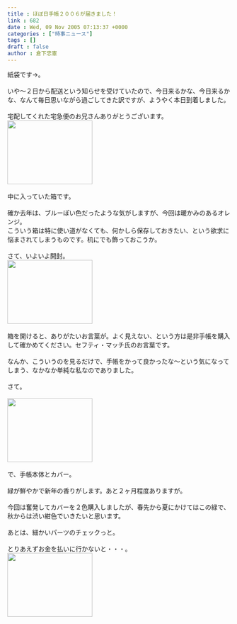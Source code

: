 ```yaml
---
title : ほぼ日手帳２００６が届きました！
link : 682
date : Wed, 09 Nov 2005 07:13:37 +0000
categories : ["時事ニュース"]
tags : []
draft : false
author : 倉下忠憲
---
```


紙袋です→。<BR><BR>いや～２日から配送という知らせを受けていたので、今日来るかな、今日来るかな、なんて毎日思いながら過ごしてきた訳ですが、ようやく本日到着しました。<BR><BR>宅配してくれた宅急便のお兄さんありがとうございます。<br><img src="/7000/u6947/1000/FI2035757_0E.jpg" width="192" height="144"><br><br>中に入っていた箱です。<BR><BR>確か去年は、ブルーぽい色だったような気がしますが、今回は暖かみのあるオレンジ。<BR>こういう箱は特に使い道がなくても、何かしら保存しておきたい、という欲求に悩まされてしまうものです。机にでも飾っておこうか。<BR><BR>さて、いよいよ開封。<br><img src="/7000/u6947/1000/FI2035757_1E.jpg" width="192" height="144"><br><br>箱を開けると、ありがたいお言葉が。よく見えない、という方は是非手帳を購入して確かめてください。セフティ・マッチ氏のお言葉です。<BR><BR>なんか、こういうのを見るだけで、手帳をかって良かったな～という気になってしまう、なかなか単純な私なのでありました。<BR><BR>さて。<BR><br><img src="/7000/u6947/1000/FI2035757_2E.jpg" width="192" height="144"><br><br>で、手帳本体とカバー。<BR><BR>緑が鮮やかで新年の香りがします。あと２ヶ月程度ありますが。<BR><BR>今回は奮発してカバーを２色購入しましたが、春先から夏にかけてはこの緑で、秋からは渋い紺色でいきたいと思います。<BR><BR>あとは、細かいパーツのチェックっと。<BR><BR>とりあえずお金を払いに行かないと・・・。<br><img src="/7000/u6947/1000/FI2035757_3E.jpg" width="192" height="144"><br><br>
